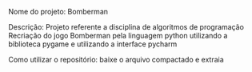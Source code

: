 Nome do projeto: Bomberman

Descrição: Projeto referente a disciplina de algoritmos de programação
           Recriação do jogo Bomberman pela linguagem python utilizando a biblioteca pygame e utilizando a interface pycharm

Como utilizar o repositório: baixe o arquivo compactado e extraia
